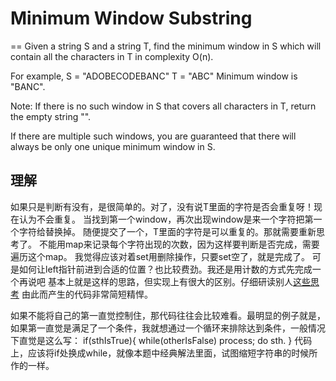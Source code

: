 # Minimum Window Substring
==
Given a string S and a string T, find the minimum window in S which will contain all the characters in T in complexity O(n).

For example,
S = "ADOBECODEBANC"
T = "ABC"
Minimum window is "BANC".

Note:
If there is no such window in S that covers all characters in T, return the empty string "".

If there are multiple such windows, you are guaranteed that there will always be only one unique minimum window in S.

## 理解
如果只是判断有没有，是很简单的。对了，没有说T里面的字符是否会重复呀！现在认为不会重复。
当找到第一个window，再次出现window是来一个字符把第一个字符给替换掉。
随便提交了一个，T里面的字符是可以重复的。那就需要重新思考了。
不能用map来记录每个字符出现的次数，因为这样要判断是否完成，需要遍历这个map。
我觉得应该对着set用删除操作，只要set空了，就是完成了。
可是如何让left指针前进到合适的位置？也比较费劲。我还是用计数的方式先完成一个再说吧
基本上就是这样的思路，但实现上有很大的区别。仔细研读别人[这些思考](https://leetcode.com/discuss/72701/here-is-a-template-that-can-solve-most-substring-problems)
由此而产生的代码非常简短精悍。

如果不能将自己的第一直觉控制住，那代码往往会比较难看。最明显的例子就是，如果第一直觉是满足了一个条件，我就想通过一个循环来排除达到条件，一般情况下直觉是这么写：
if(sthIsTrue){
	while(otherIsFalse) process;
	do sth.
}
代码上，应该将if处换成while，就像本题中经典解法里面，试图缩短字符串的时候所作的一样。